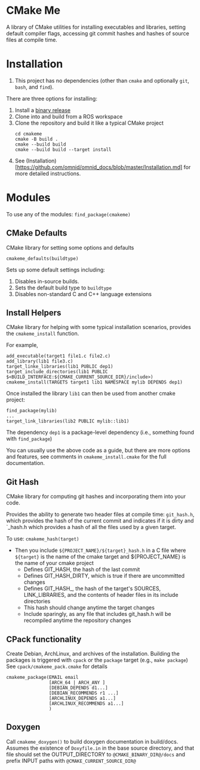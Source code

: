 # CMake Me
A library of CMake utilities for installing executables and libraries,
setting default compiler flags, accessing git commit hashes and
hashes of source files at compile time.  

# Installation
1. This project has no dependencies (other than `cmake` and optionally `git`, `bash`, and `find`).

There are three options for installing:
1. Install a [binary release](https://github.com/omnid/cmakeme/releases)
2. Clone into and build from a ROS workspace 
3. Clone the repository and build it like a typical CMake project
   ```
   cd cmakeme
   cmake -B build .
   cmake --build build
   cmake --build build --target install
   ```
4. See (Installation)[https://github.com/omnid/omnid_docs/blob/master/Installation.md] for more detailed instructions.
   
# Modules
To use any of the modules:
`find_package(cmakeme)`

## CMake Defaults
CMake library for setting some options and defaults 
```
cmakeme_defaults(buildtype)
```
Sets up some default settings including:
1. Disables in-source builds. 
2. Sets the default build type to `buildtype`
3. Disables non-standard C and C++ language extensions

## Install Helpers
CMake library for helping with some typical installation scenarios, provides the `cmakeme_install` function.

For example, 
```
add_executable(target1 file1.c file2.c)
add_library(lib1 file3.c)
target_linke_libraries(lib1 PUBLIC dep1)
target_include_directories(lib1 PUBLIC $<BUILD_INTERFACE:${CMAKE_CURRENT_SOURCE_DIR}/include>)
cmakeme_install(TARGETS target1 lib1 NAMESPACE mylib DEPENDS dep1)
```
Once installed the library `lib1` can then be used from another cmake project:
```
find_package(mylib)
...
target_link_libraries(lib2 PUBLIC mylib::lib1)
```

The dependency `dep1` is a package-level dependency (i.e., something found with `find_package`)

You can usually use the above code as a guide, but there are more options and features,
see comments in `cmakeme_install.cmake` for the full documentation.

## Git Hash
CMake library for computing git hashes and incorporating them into your code.

Provides the ability to generate two header files at compile time: `git_hash.h`,
which provides the hash of the current commit and indicates if it is dirty and `<target>_hash.h
which provides a hash of all the files used by a given target.

To use:
`cmakeme_hash(target)`
- Then you include `${PROJECT_NAME}/${target}_hash.h` in a C file where `${target}` is the name of the cmake target and ${PROJECT_NAME} is the name of your cmake project
   - Defines GIT_HASH, the hash of the last commit
   - Defines GIT_HASH_DIRTY, which is true if there are uncommitted changes
   - Defines GIT_HASH_<TARGET>, the hash of the target's SOURCES, LINK_LIBRARIES, and the contents
     of header files in its include directories
   - This hash should change anytime the target changes
   - Include sparingly, as any file that includes git_hash.h will be recompiled anytime
     the repository changes

## CPack functionality
Create Debian, ArchLinux, and archives of the installation.
Building the packages is triggered with `cpack` or the `package` target (e.g., `make package`)
See `cpack/cmakeme_pack.cmake` for details
```
cmakeme_package(EMAIL email
                [ARCH_64 | ARCH_ANY ]
                [DEBIAN_DEPENDS d1...]
                [DEBIAN_RECOMMENDS r1 ...]
                [ARCHLINUX_DEPENDS a1...]
                [ARCHLINUX_RECOMMENDS a1...]
                )
```

## Doxygen
Call `cmakeme_doxygen()` to build doxygen documentation in build/docs.
Assumes the existence of `Doxyfile.in` in the base source directory, and that file should set the OUTPUT_DIRECTORY to `@CMAKE_BINARY_DIR@/docs`
and prefix INPUT paths with `@CMAKE_CURRENT_SOURCE_DIR@`